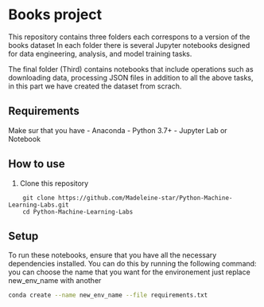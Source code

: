 # Books project

This repository contains three folders each correspons to a version of the books dataset 
In each folder there is several Jupyter notebooks designed for data engineering, analysis, and model training tasks. 

The final folder (Third) contains notebooks that include operations such as downloading data, processing JSON files in addition to all the above tasks, in this part we have created the dataset from scrach.

## Requirements
Make sur that you have
    - Anaconda
    - Python 3.7+
    - Jupyter Lab or Notebook
## How to use
1. Clone this repository

```
    git clone https://github.com/Madeleine-star/Python-Machine-Learning-Labs.git
    cd Python-Machine-Learning-Labs
```

## Setup

To run these notebooks, ensure that you have all the necessary dependencies installed. You can do this by running the following command:
you can choose the name that you want for the environement just replace new_env_name with another

```bash
conda create --name new_env_name --file requirements.txt

